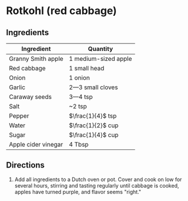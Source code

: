 # Rotkohl (red cabbage)

## Ingredients

| Ingredient | Quantity |
| --- | --- |
| Granny Smith apple | 1 medium-sized apple |
| Red cabbage | 1 small head |
| Onion | 1 onion |
| Garlic | 2—3 small cloves |
| Caraway seeds | 3—4 tsp |
| Salt | ~2 tsp |
| Pepper | $\frac{1}{4}$ tsp |
| Water | $\frac{1}{2}$ cup |
| Sugar | $\frac{1}{4}$ cup |
| Apple cider vinegar | 4 Tbsp |

## Directions

1. Add all ingredients to a Dutch oven or pot. Cover and cook on low for several
   hours, stirring and tasting regularly until cabbage is cooked, apples have 
   turned purple, and flavor seems "right."


